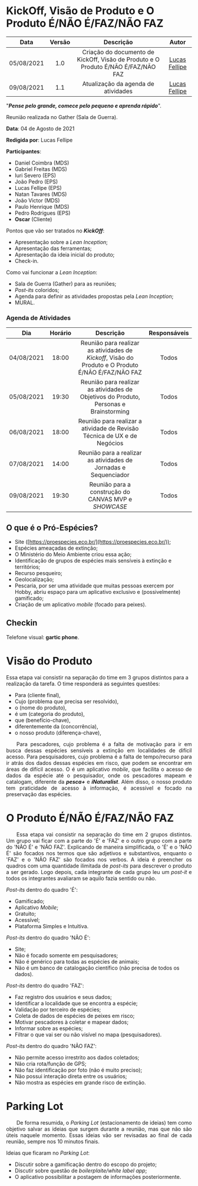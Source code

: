 # KickOff, Visão de Produto e O Produto É/NÃO É/FAZ/NÃO FAZ

| Data       | Versão | Descrição            | Autor             |
|:----------:|:------:|:--------------------:|:-----------------:|
| 05/08/2021 | 1.0 | Criação do documento de KickOff, Visão de Produto e O Produto É/NÃO É/FAZ/NÃO FAZ  | [Lucas Fellipe](https://github.com/lucasfcm9) |
| 09/08/2021 | 1.1 | Atualização da agenda de atividades  | [Lucas Fellipe](https://github.com/lucasfcm9) |

"***Pense pelo grande, comece pelo pequeno e aprenda rápido***".

Reunião realizada no Gather (Sala de Guerra).

**Data**: 04 de Agosto de 2021

**Redigida por**: Lucas Fellipe

**Participantes**:
* Daniel Coimbra (MDS)
* Gabriel Freitas (MDS)
* Iuri Severo (EPS)
* João Pedro (EPS)
* Lucas Fellipe (EPS)
* Natan Tavares (MDS)
* João Victor (MDS)
* Paulo Henrique (MDS)
* Pedro Rodrigues (EPS)
* **Oscar** (Cliente)


Pontos que vão ser tratados no ***KickOff***:

- Apresentação sobre a *Lean Inception*;
- Apresentação das ferramentas;
- Apresentação da ideia inicial do produto;
- Check-in.

Como vai funcionar a *Lean Inception*:
- Sala de Guerra (Gather) para as reuniões;
- *Post-its* coloridos;
- Agenda para definir as atividades propostas pela *Lean Inception*;
- MURAL.

### Agenda de Atividades

|     Dia    | Horário |                                              Descrição                                              | Responsáveis |
|:----------:|:-------:|:---------------------------------------------------------------------------------------------------:|:------------:|
| 04/08/2021 | 18:00   | Reunião para realizar as atividades de *Kickoff*, Visão do Produto e O Produto É/NÃO É/FAZ/NÃO FAZ  | Todos        |
| 05/08/2021 | 19:30   | Reunião para realizar as atividades de Objetivos do Produto, Personas e Brainstorming               | Todos        |
| 06/08/2021 | 18:00   | Reunião para realizar a atividade de Revisão Técnica de UX e de Negócios                            | Todos        |
| 07/08/2021 | 14:00   | Reunião para a realizar as atividades de Jornadas e Sequenciador                                    | Todos        |
| 09/08/2021 | 19:30   | Reunião para a construção do CANVAS MVP e *SHOWCASE*                                                | Todos        |

## O que é o Pró-Espécies?

- Site ([https://proespecies.eco.br/](https://proespecies.eco.br/));
- Espécies ameaçadas de extinção;
- O Ministério do Meio Ambiente criou essa ação;
- Identificação de grupos de espécies mais sensíveis à extinção e territórios;
- Recurso pesqueiro;
- Geolocalização;
- Pescaria, por ser uma atividade que muitas pessoas exercem por Hobby, abriu espaço para um aplicativo exclusivo e (possivelmente) gamificado;
- Criação de um aplicativo *mobile* (focado para peixes).

## Checkin

Telefone visual: **gartic phone**.

# Visão do Produto

Essa etapa vai consistir na separação do time em 3 grupos distintos para a realização da tarefa. O time responderá as seguintes questões:

- Para (cliente final),
- Cujo (problema que precisa ser resolvido),
- o (nome do produto),
- é um (categoria do produto),
- que (benefício-chave),
- diferentemente da (concorrência),
- o nosso produto (diferença-chave),

<p align="justify"> &emsp;&emsp;Para pescadores, cujo problema é a falta de motivação para ir em busca dessas espécies sensíveis a extinção em localidades de difícil acesso. Para pesquisadores, cujo problema é a falta de tempo/recurso para ir atrás dos dados dessas espécies em risco, que podem se encontrar em áreas de difícil acesso. O <nome_do_aplicatovo> é um aplicativo <i>mobile</i>, que facilita o acesso de dados da espécie até o pesquisador, onde os pescadores mapeam e catalogam, diferente da <i><b>pesca+</b></i> e <i><b>iNaturalist</b></i>. Além disso, o nosso produto tem praticidade de acesso à informação, é acessível e focado na preservação das espécies.</p>

# O Produto É/NÃO É/FAZ/NÃO FAZ

<p align="justify"> &emsp;&emsp;Essa etapa vai consistir na separação do time em 2 grupos distintos. Um grupo vai ficar com a parte do 'É' e 'FAZ' e o outro grupo com a parte do 'NÃO É' e 'NÃO FAZ'. Explicando de maneira simplificada, o 'É' e o 'NÃO É' são focados nos termos que são adjetivos e substantivos, enquanto o 'FAZ' e o 'NÃO FAZ' são focados nos verbos. A ideia é preencher os quadros com uma quantidade ilimitada de <i>post-its</i> para descrever o produto a ser gerado. Logo depois, cada integrante de cada grupo leu um <i>post-it</i> e todos os integrantes avaliaram se aquilo fazia sentido ou não.</p>

*Post-its* dentro do quadro 'É':
- Gamificado;
- Aplicativo *Mobile*;
- Gratuito;
- Acessível;
- Plataforma Simples e Intuitiva.

*Post-its* dentro do quadro 'NÃO É':
- Site;
- Não é focado somente em pesquisadores;
- Não é genérico para todas as espécies de animais;
- Não é um banco de catalogação científico (não precisa de todos os dados).

*Post-its* dentro do quadro 'FAZ':
- Faz registro dos usuários e seus dados;
- Identificar a localidade que se encontra a espécie;
- Validação por terceiro de espécies;
- Coleta de dados de espécies de peixes em risco;
- Motivar pescadores à coletar e mapear dados;
- Informar sobre as espécies;
- Filtrar o que vai ser ou não visível no mapa (pesquisadores).

*Post-its* dentro do quadro 'NÃO FAZ':
- Não permite acesso irrestrito aos dados coletados;
- Não cria rota/função de GPS;
- Não faz identificação por foto (não é muito preciso);
- Não possui interação direta entre os usuários;
- Não mostra as espécies em grande risco de extinção.

# Parking Lot
<p align="justify"> &emsp;&emsp;De forma resumida, o <i>Parking Lot</i> (estacionamento de ideias) tem como objetivo salvar as ideias que surgem durante a reunião, mas que não são úteis naquele momento. Essas ideias vão ser revisadas ao final de cada reunião, sempre nos 10 minutos finais.<p>

Ideias que ficaram no *Parking Lot*:
- Discutir sobre a gamificação dentro do escopo do projeto;
- Discutir sobre questão de *boilerplaite/white label app*;
- O aplicativo possibilitar a postagem de informações posteriormente.
